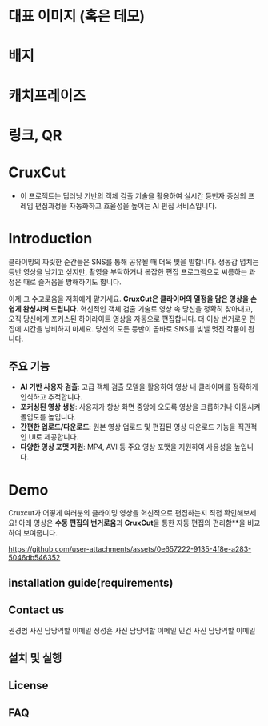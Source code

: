 # 대표 이미지 (혹은 데모) 

# 배지

# 캐치프레이즈

# 링크, QR

# CruxCut
+ 이 프로젝트는 딥러닝 기반의 객체 검출 기술을 활용하여 실시간 등반자 중심의 프레임 편집과정을 자동화하고 효율성을 높이는 AI 편집 서비스입니다.
# Introduction
 클라이밍의 짜릿한 순간들은 SNS를 통해 공유될 때 더욱 빛을 발합니다. 생동감 넘치는 등반 영상을 남기고 싶지만, 촬영을 부탁하거나 복잡한 편집 프로그램으로 씨름하는 과정은 때로 즐거움을 방해하기도 합니다.

 이제 그 수고로움을 저희에게 맡기세요. **CruxCut은 클라이머의 열정을 담은 영상을 손쉽게 완성시켜 드립니다.** 혁신적인 객체 검출 기술로 영상 속 당신을 정확히 찾아내고, 오직 당신에게 포커스된 하이라이트 영상을 자동으로 편집합니다. 더 이상 번거로운 편집에 시간을 낭비하지 마세요. 당신의 모든 등반이 곧바로 SNS를 빛낼 멋진 작품이 됩니다.

## 주요 기능

-   **AI 기반 사용자 검출**: 고급 객체 검출 모델을 활용하여 영상 내 클라이머를 정확하게 인식하고 추적합니다.
-   **포커싱된 영상 생성**: 사용자가 항상 화면 중앙에 오도록 영상을 크롭하거나 이동시켜 몰입도를 높입니다.
-   **간편한 업로드/다운로드**: 원본 영상 업로드 및 편집된 영상 다운로드 기능을 직관적인 UI로 제공합니다.
-   **다양한 영상 포맷 지원**: MP4, AVI 등 주요 영상 포맷을 지원하여 사용성을 높입니다.

# Demo
Cruxcut가 어떻게 여러분의 클라이밍 영상을 혁신적으로 편집하는지 직접 확인해보세요!
아래 영상은 **수동 편집의 번거로움**과 **CruxCut**을 통한 자동 편집의 편리함**을 비교하여 보여줍니다.

https://github.com/user-attachments/assets/0e657222-9135-4f8e-a283-5046db546352

## installation guide(requirements)

## Contact us
권경범 사진 담당역할 이메일
정성훈 사진 담당역할 이메일
민건 사진 담당역할 이메일

## 설치 및 실행

## License

## FAQ
